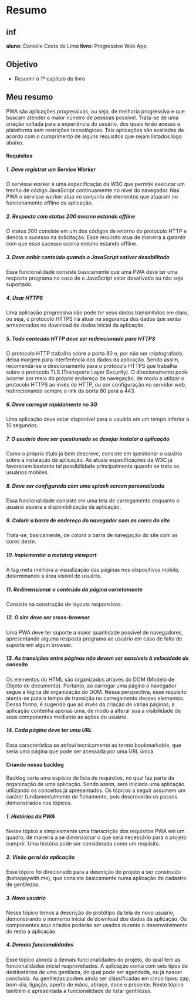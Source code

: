 # Resumo
## inf
**aluno:** Danielle Costa de Lima
**livro:** Progressive Web App
## Objetivo 
- Resumir o 1º capitulo do livro 
## Meu resumo 
PWA são aplicações progressivas, ou seja, de melhoria progressiva e que buscam atender o maior número de pessoas possível. Trata-se de uma criação voltada para a experiência do usuário, dos quais terão acesso a plataforma sem restrições tecnológicas. Tais aplicações são avaliadas de acordo com o cumprimento de alguns requisitos que sejam listados logo abaixo.
#### Requisitos 
##### 1. Deve registrar um Service Worker 
O servisse worker é uma especificação da W3C que permite executar um trecho de código JavaScript continuamente no nível do navegador. Nas PWA o servisse worker atua no conjunto de elementos que atuaram no funcionamento offline da aplicação.  

##### 2. Resposta com status 200 mesmo estando offline
O status 200 consiste em um dos códigos de retorno do protocolo HTTP e denota o sucesso na solicitação. Esse requisito atua de maneira a garantir com que esse sucesso ocorra mesmo estando offline. 

##### 3. Deve exibir conteúdo quando o JavaScript estiver desabilitado 
Essa funcionalidade consiste basicamente que uma PWA deve ter uma resposta programa no caso de o JavaScript estar desativado ou não seja suportado.

##### 4. Usar HTTPS
Uma aplicação progressiva não pode ter seus dados transmitidos em claro, ou seja, o protocolo HTTPS irá atuar na segurança dos dados que serão armazenados no download de dados inicial da aplicação. 

##### 5. Todo conteúdo HTTP deve ser redirecionado para HTTPS 
O protocolo HTTP trabalha sobre a porta 80 e, por não ser criptografado, deixa margem para interferência dos dados da aplicação. Sendo assim, recomenda-se o direcionamento para o protocolo HTTPS que trabalha sobre o protocolo TLS (Transporte Layer Security). O direcionamento pode ocorrer por meio do próprio endereço de navegação, de modo a utilizar o protocolo HTTPS ao invés do HTTP, ou por configuração no servidor web, redirecionando sempre o link da porta 80 para a 443. 

##### 6. Deve carregar rapidamente no 3G 
Uma aplicação deve estar disponível para o usuário em um tempo inferior a 10 segundos. 

##### 7. O usuário deve ser questionado se desejar instalar a aplicação 
Como o próprio título já bem descreve, consiste em questionar o usuário sobre a instalação da aplicação. As atuais especificações da W3C já favorecem bastante tal possibilidade principalmente quando se trata se usuários mobiles.  

##### 8. Deve ser configurada com uma splash screen personalizada
Essa funcionalidade consiste em uma tela de carregamento enquanto o usuário espera a disponibilização da aplicação.

##### 9. Colorir a barra de endereço do navegador com as cores do site 
Trata-se, basicamente, de colorir a barra de navegação do site com as cores deste. 

##### 10. Implementar a metatag viewport
A tag meta melhora a visualização das páginas nos dispositivos mobile, determinando a área visível do usuário. 

##### 11. Redimensionar o conteúdo da página corretamente 
Consiste na construção de layouts responsivos.

##### 12. O site deve ser cross-browser 
Uma PWA deve ter suporte a maior quantidade possível de navegadores, apresentando alguma resposta programa ao usuário em caso de falta de suporte em algum browser. 

##### 13. As transições entre páginas não devem ser sensíveis à velocidade de conexão 
Os elementos do HTML são organizados através do DOM (Modelo de Objeto de documento). Portanto, ao carregar uma página o navegador segue a lógica de organização do DOM. Nessa perspectiva, esse requisito atenta-se para o tempo de transição no carregamento desses elementos. Dessa forma, é sugerido que ao invés da criação de várias páginas, a aplicação contenha apenas uma, de modo a alterar sua a visibilidade de seus componentes mediante as ações do usuário.

##### 14. Cada página deve ter uma URL 
Essa característica se atribui tecnicamente ao termo bookmarkable, que seria uma página que pode ser acessada por uma URL única. 

#### Criando nosso backlog 
Backlog seria uma espécie de lista de requisitos, no qual faz parte da organização de uma aplicação. Sendo assim, será iniciada uma aplicação utilizando os conceitos já apresentados. Os tópicos a seguir assumem um caráter fundamentalmente de fichamento, pois descreverão os passos demonstrados nos tópicos.
##### 1. Histórias da PWA 
Nesse tópico a simplesmente uma transcrição dos requisitos PWA em um quadro, de maneira a se dimensionar o que será necessário para o projeto cumprir. 
Uma história pode ser considerada como um requisito. 

##### 2. Visão geral da aplicação 
Esse tópico foi direcionado para a descrição do projeto a ser construído (behappywith.me), que consiste basicamente numa aplicação de cadastro de gentilezas. 

##### 3. Novo usuário
Nesse tópico temos a descrição do protótipo da tela de novo usuário, demonstrando o momento inicial de download dos dados da aplicação. Os componentes aqui criados poderão ser usados durante o desenvolvimento do resto a aplicação.

##### 4. Demais funcionalidades 
Esse tópico aborda a demais funcionalidades do projeto, do qual tem as funcionalidades inicial reaproveitadas. A aplicação conta com seis tipos de destinatários de uma gentileza, do qual pode ser agendada, ou já nascer concluída. 
As gentilezas podem ainda ser classificadas em cinco tipos: zap, bom-dia, ligação, aperto de mãos, abraço, doce e presente.
Neste tópico também é apresentada a funcionalidade de listar gentilezas. 


